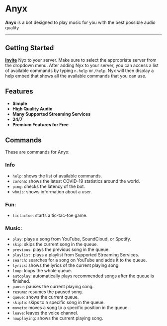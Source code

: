 # Anyx
**Anyx** is a bot designed to play music for you with the best possible audio quality

----

## Getting Started
**[Invite](https://top.gg/bot/975719041689849886)** Nyx to your server. Make sure to select the appropriate server from the dropdown menu.
After adding Nyx to your server, you can access a list of available commands by typing `n.help` or `/help`. Nyx will then display a help embed that shows all the available commands that you can use.

## Features
- **Simple**
- **High Quality Audio**
- **Many Supported Streaming Services**
- **24/7**
- **Premium Features for Free**

## Commands
These are commands for Anyx:

### Info
  - `help`: shows the list of available commands.
  - `corona`: shows the latest COVID-19 statistics around the world.
  - `ping`: checks the latency of the bot.
  - `whois`: shows information about a user.

### Fun:
  - `tictactoe`: starts a tic-tac-toe game.

### Music:
  - `play`: plays a song from YouTube, SoundCloud, or Spotify.
  - `skip`: skips the current song in the queue.
  - `previous`: plays the previous song in the queue.
  - `playlist`: plays a playlist from Supported Streaming Services.
  - `search`: searches for a song on YouTube and adds it to the queue.
  - `lyrics`: shows the lyrics of the current playing song.
  - `loop`: loops the whole queue.
  - `autoplay`: automatically plays recommended songs after the queue is finished.
  - `pause`: pauses the current playing song.
  - `resume`: resumes the paused song.
  - `queue`: shows the current queue.
  - `skipto`: skips to a specific song in the queue.
  - `moveto`: moves a song to a specific position in the queue.
  - `leave`: leaves the voice channel.
  - `nowplaying`: shows the current playing song.
